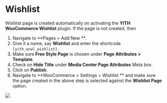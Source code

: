 # Wishlist

Wishlist page is created automatically on activating the **YITH WooCommerce Wishlist** plugin. If the page is not created, then

1. Navigate to **Pages > Add New **.
2. Give it a name, say **Wishlist** and enter the shortcode `[yith_wcwl_wishlist]`.
3. Make sure **Free Style Page** is chosen under **Page Attributes > Template**.
4. Check on **Hide Title** under **Media Center Page Attributes** Meta box.
5. Click on **Publish**.
6. Navigate to **WooCommerce > Settings > Wishlist ** and make sure the page created in the above step is selected against the **Wishlist Page** option.

![](http://transvelo.github.io/mediacenter/docs/assets/images/page-wishlist.png)
